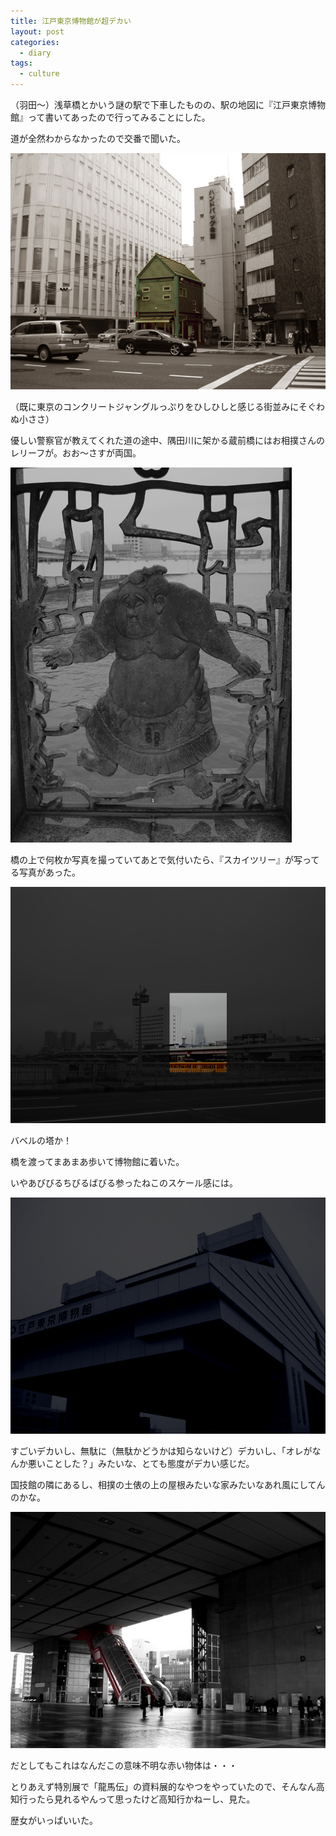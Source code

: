 ```yaml
---
title: 江戸東京博物館が超デカい
layout: post
categories:
  - diary
tags:
  - culture
---
```


（羽田～）浅草橋とかいう謎の駅で下車したものの、駅の地図に『江戸東京博物館』って書いてあったので行ってみることにした。

道が全然わからなかったので交番で聞いた。

![浅草橋近辺の交番][1]

（既に東京のコンクリートジャングルっぷりをひしひしと感じる街並みにそぐわぬ小ささ）

優しい警察官が教えてくれた道の途中、隅田川に架かる蔵前橋にはお相撲さんのレリーフが。おお～さすが両国。

![相撲取りのレリーフがある蔵前橋の高欄][2]

橋の上で何枚か写真を撮っていてあとで気付いたら、『スカイツリー』が写ってる写真があった。

![蔵前橋から見える東京スカイツリー][3]

バベルの塔か！

橋を渡ってまあまあ歩いて博物館に着いた。

いやあびびるちびるばびる参ったねこのスケール感には。

![両国駅から見た江戸東京博物館][4]

すごいデカいし、無駄に（無駄かどうかは知らないけど）デカいし、「オレがなんか悪いことした？」みたいな、とても態度がデカい感じだ。

国技館の隣にあるし、相撲の土俵の上の屋根みたいな家みたいなあれ風にしてんのかな。

![江戸東京博物館のエスカレータ][5]

だとしてもこれはなんだこの意味不明な赤い物体は・・・

とりあえず特別展で「龍馬伝」の資料展的なやつをやっていたので、そんなん高知行ったら見れるやんって思ったけど高知行かねーし、見た。

歴女がいっぱいいた。


 [1]: /img/uploads/2010/05/edo-tokyo-museum-1.jpg
 [2]: /img/uploads/2010/05/edo-tokyo-museum-2.jpg
 [3]: /img/uploads/2010/05/edo-tokyo-museum-3.jpg
 [4]: /img/uploads/2010/05/edo-tokyo-museum-4.jpg
 [5]: /img/uploads/2010/05/edo-tokyo-museum-5.jpg
